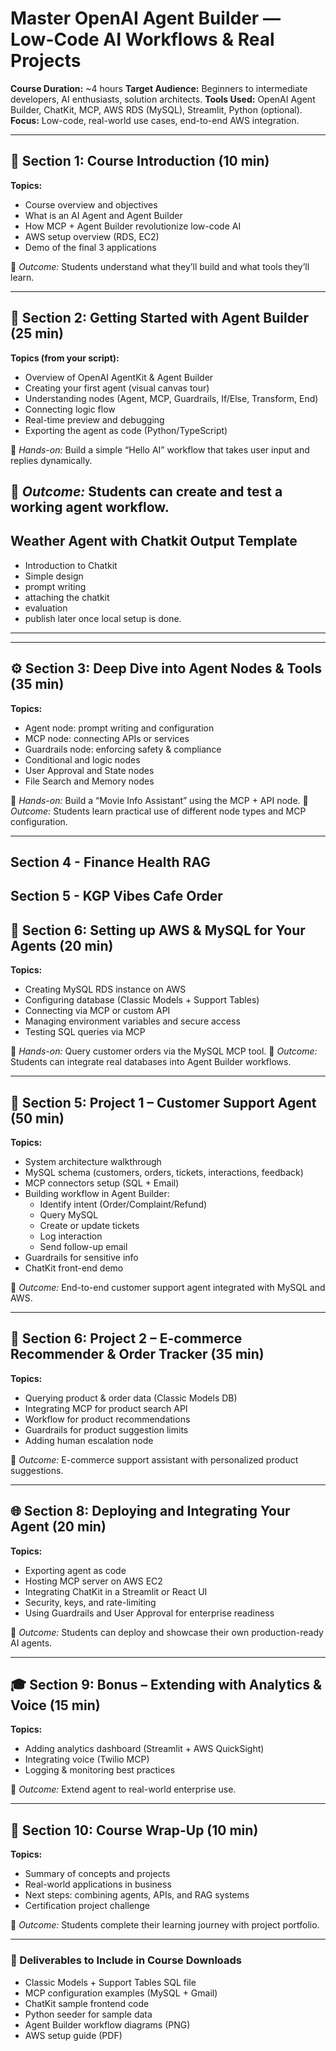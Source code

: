 # Master OpenAI Agent Builder — Low-Code AI Workflows & Real Projects

**Course Duration:** ~4 hours
**Target Audience:** Beginners to intermediate developers, AI enthusiasts, solution architects.
**Tools Used:** OpenAI Agent Builder, ChatKit, MCP, AWS RDS (MySQL), Streamlit, Python (optional).
**Focus:** Low-code, real-world use cases, end-to-end AWS integration.

---

## 🧭 **Section 1: Course Introduction (10 min)**

**Topics:**

* Course overview and objectives
* What is an AI Agent and Agent Builder
* How MCP + Agent Builder revolutionize low-code AI
* AWS setup overview (RDS, EC2)
* Demo of the final 3 applications

🎯 *Outcome:* Students understand what they’ll build and what tools they’ll learn.

---

## 🧱 **Section 2: Getting Started with Agent Builder (25 min)**

**Topics (from your script):**

* Overview of OpenAI AgentKit & Agent Builder
* Creating your first agent (visual canvas tour)
* Understanding nodes (Agent, MCP, Guardrails, If/Else, Transform, End)
* Connecting logic flow
* Real-time preview and debugging
* Exporting the agent as code (Python/TypeScript)

🧠 *Hands-on:* Build a simple “Hello AI” workflow that takes user input and replies dynamically.

🎯 *Outcome:* Students can create and test a working agent workflow.
---
## Weather Agent with Chatkit Output Template
- Introduction to Chatkit
- Simple design
- prompt writing
- attaching the chatkit
- evaluation
- publish later once local setup is done.
---

---

## ⚙️ **Section 3: Deep Dive into Agent Nodes & Tools (35 min)**

**Topics:**

* Agent node: prompt writing and configuration
* MCP node: connecting APIs or services
* Guardrails node: enforcing safety & compliance
* Conditional and logic nodes
* User Approval and State nodes
* File Search and Memory nodes

🧠 *Hands-on:* Build a “Movie Info Assistant” using the MCP + API node.
🎯 *Outcome:* Students learn practical use of different node types and MCP configuration.

---

## Section 4 - Finance Health RAG

## Section 5 - KGP Vibes Cafe Order

## 🧩 **Section 6: Setting up AWS & MySQL for Your Agents (20 min)**

**Topics:**

* Creating MySQL RDS instance on AWS
* Configuring database (Classic Models + Support Tables)
* Connecting via MCP or custom API
* Managing environment variables and secure access
* Testing SQL queries via MCP

🧠 *Hands-on:* Query customer orders via the MySQL MCP tool.
🎯 *Outcome:* Students can integrate real databases into Agent Builder workflows.

---

## 💬 **Section 5: Project 1 – Customer Support Agent (50 min)**

**Topics:**

* System architecture walkthrough
* MySQL schema (customers, orders, tickets, interactions, feedback)
* MCP connectors setup (SQL + Email)
* Building workflow in Agent Builder:
  * Identify intent (Order/Complaint/Refund)
  * Query MySQL
  * Create or update tickets
  * Log interaction
  * Send follow-up email
* Guardrails for sensitive info
* ChatKit front-end demo

🎯 *Outcome:* End-to-end customer support agent integrated with MySQL and AWS.

---

## 🛒 **Section 6: Project 2 – E-commerce Recommender & Order Tracker (35 min)**

**Topics:**

* Querying product & order data (Classic Models DB)
* Integrating MCP for product search API
* Workflow for product recommendations
* Guardrails for product suggestion limits
* Adding human escalation node

🎯 *Outcome:* E-commerce support assistant with personalized product suggestions.

---

## 🌐 **Section 8: Deploying and Integrating Your Agent (20 min)**

**Topics:**

* Exporting agent as code
* Hosting MCP server on AWS EC2
* Integrating ChatKit in a Streamlit or React UI
* Security, keys, and rate-limiting
* Using Guardrails and User Approval for enterprise readiness

🎯 *Outcome:* Students can deploy and showcase their own production-ready AI agents.

---

## 🎓 **Section 9: Bonus – Extending with Analytics & Voice (15 min)**

**Topics:**

* Adding analytics dashboard (Streamlit + AWS QuickSight)
* Integrating voice (Twilio MCP)
* Logging & monitoring best practices

🎯 *Outcome:* Extend agent to real-world enterprise use.

---

## 📜 **Section 10: Course Wrap-Up (10 min)**

**Topics:**

* Summary of concepts and projects
* Real-world applications in business
* Next steps: combining agents, APIs, and RAG systems
* Certification project challenge

🎯 *Outcome:* Students complete their learning journey with project portfolio.

---

### 🧩 Deliverables to Include in Course Downloads

* Classic Models + Support Tables SQL file
* MCP configuration examples (MySQL + Gmail)
* ChatKit sample frontend code
* Python seeder for sample data
* Agent Builder workflow diagrams (PNG)
* AWS setup guide (PDF)
